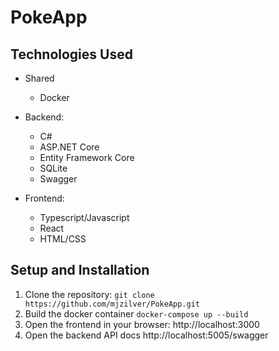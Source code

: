 # PokeApp


## Technologies Used
- Shared
  - Docker

- Backend:
  - C# 
  - ASP.NET Core 
  - Entity Framework Core
  - SQLite
  - Swagger

- Frontend:
  - Typescript/Javascript
  - React 
  - HTML/CSS 

## Setup and Installation

1. Clone the repository:
   ```git clone https://github.com/mjzilver/PokeApp.git```
2. Build the docker container
   ```docker-compose up --build```
3. Open the frontend in your browser:
   http://localhost:3000
4. Open the backend API docs
   http://localhost:5005/swagger